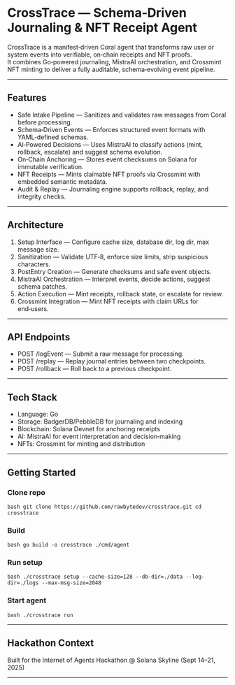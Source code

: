 # CrossTrace — Schema‑Driven Journaling & NFT Receipt Agent

CrossTrace is a manifest‑driven Coral agent that transforms raw user or system events into verifiable, on‑chain receipts and NFT proofs.  
It combines Go‑powered journaling, MistraAI orchestration, and Crossmint NFT minting to deliver a fully auditable, schema‑evolving event pipeline.

---

## Features

- Safe Intake Pipeline — Sanitizes and validates raw messages from Coral before processing.
- Schema‑Driven Events — Enforces structured event formats with YAML‑defined schemas.
- AI‑Powered Decisions — Uses MistraAI to classify actions (mint, rollback, escalate) and suggest schema evolution.
- On‑Chain Anchoring — Stores event checksums on Solana for immutable verification.
- NFT Receipts — Mints claimable NFT proofs via Crossmint with embedded semantic metadata.
- Audit & Replay — Journaling engine supports rollback, replay, and integrity checks.

---

## Architecture

1. Setup Interface — Configure cache size, database dir, log dir, max message size.
2. Sanitization — Validate UTF‑8, enforce size limits, strip suspicious characters.
3. PostEntry Creation — Generate checksums and safe event objects.
4. MistraAI Orchestration — Interpret events, decide actions, suggest schema patches.
5. Action Execution — Mint receipts, rollback state, or escalate for review.
6. Crossmint Integration — Mint NFT receipts with claim URLs for end‑users.

---

## API Endpoints

- POST /logEvent — Submit a raw message for processing.
- POST /replay — Replay journal entries between two checkpoints.
- POST /rollback — Roll back to a previous checkpoint.

---

## Tech Stack

- Language: Go
- Storage: BadgerDB/PebbleDB for journaling and indexing
- Blockchain: Solana Devnet for anchoring receipts
- AI: MistraAI for event interpretation and decision‑making
- NFTs: Crossmint for minting and distribution

---

## Getting Started

### Clone repo

`bash
git clone https://github.com/rawbytedev/crosstrace.git
cd crosstrace
`

### Build

`bash
go build -o crosstrace ./cmd/agent
`

### Run setup

`bash
./crosstrace setup --cache-size=128 --db-dir=./data --log-dir=./logs --max-msg-size=2048
`

### Start agent

`bash
./crosstrace run
`

---

## Hackathon Context

Built for the Internet of Agents Hackathon @ Solana Skyline (Sept 14–21, 2025)

---
